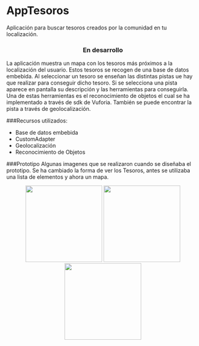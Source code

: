 # AppTesoros
Aplicación para buscar tesoros creados por la comunidad en tu localización.
<h3 align="center">En desarrollo</h3>


La aplicación muestra un mapa con los tesoros más próximos a la localización del usuario. Estos tesoros se recogen de una base
de datos embebida. Al seleccionar un tesoro se enseñan las distintas pistas ue hay que realizar para conseguir dicho tesoro. Si se selecciona
una pista aparece en pantalla su descripción y las herramientas para conseguirla. Una de estas herramientas es el reconocimiento de objetos el cual se 
ha implementado a través de sdk de Vuforia. También se puede encontrar la pista a través de geolocalización.

###Recursos utilizados:
- Base de datos embebida
- CustomAdapter
- Geolocalización
- Reconocimiento de Objetos

###Prototipo
Algunas imagenes que se realizaron cuando se diseñaba el prototipo. Se ha cambiado la forma de ver los Tesoros, antes se utilizaba
una lista de elementos y ahora un mapa.
<p align="center">
  <img src="https://cloud.githubusercontent.com/assets/8901638/14192820/5d9ef8ae-f7a0-11e5-816d-0602082f72d3.png" width="200""/>
  <img src="https://cloud.githubusercontent.com/assets/8901638/14192822/62f5d25a-f7a0-11e5-8e07-725110847dcc.png" width="200"/>
  <img src="https://cloud.githubusercontent.com/assets/8901638/14192826/65db7420-f7a0-11e5-8875-f844305b5310.png" width="200"/>
</p>
